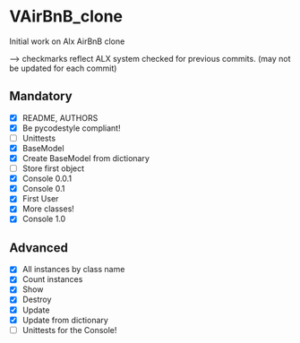 # VAirBnB\_clone
Initial work on Alx AirBnB clone

--> checkmarks reflect ALX system checked for previous commits.
(may not be updated for each commit)

## Mandatory
- [x] README, AUTHORS
- [x] Be pycodestyle compliant!
- [ ] Unittests
- [x] BaseModel
- [x] Create BaseModel from dictionary
- [ ] Store first object
- [x] Console 0.0.1
- [x] Console 0.1
- [x] First User
- [x] More classes!
- [x] Console 1.0
## Advanced 
- [x]  All instances by class name
- [x] Count instances
- [x] Show
- [x] Destroy
- [x] Update
- [x] Update from dictionary
- [ ] Unittests for the Console!
